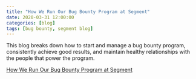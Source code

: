 ```yaml
---
title: "How We Run Our Bug Bounty Program at Segment"
date: 2020-03-31 12:00:00
categories: [blog]
tags: [bug bounty, segment blog]
---
```


This blog breaks down how to start and manage a bug bounty program, consistently achieve good results, and maintain healthy relationships with the people that power the program.

[How We Run Our Bug Bounty Program at Segment](https://segment.com/blog/bug-bounty-at-segment/)
